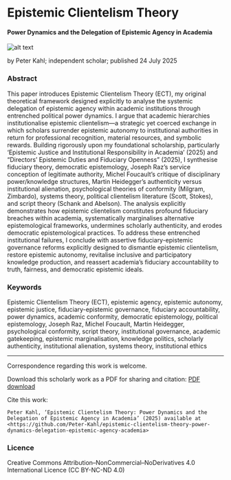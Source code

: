 # Epistemic Clientelism Theory

#### Power Dynamics and the Delegation of Epistemic Agency in Academia

![alt text](https://github.com/Peter-Kahl/epistemic-clientelism-theory-power-dynamics-delegation-epistemic-agency-academia/blob/main/higher_ed_power_dynamics.jpg?raw=true)

by Peter Kahl; independent scholar; published 24 July 2025

### Abstract

This paper introduces Epistemic Clientelism Theory (ECT), my original theoretical framework designed explicitly to analyse the systemic delegation of epistemic agency within academic institutions through entrenched political power dynamics. I argue that academic hierarchies institutionalise epistemic clientelism—a strategic yet coerced exchange in which scholars surrender epistemic autonomy to institutional authorities in return for professional recognition, material resources, and symbolic rewards. Building rigorously upon my foundational scholarship, particularly ‘Epistemic Justice and Institutional Responsibility in Academia’ (2025) and “Directors’ Epistemic Duties and Fiduciary Openness” (2025), I synthesise fiduciary theory, democratic epistemology, Joseph Raz’s service conception of legitimate authority, Michel Foucault’s critique of disciplinary power/knowledge structures, Martin Heidegger’s authenticity versus institutional alienation, psychological theories of conformity (Milgram, Zimbardo), systems theory, political clientelism literature (Scott, Stokes), and script theory (Schank and Abelson). The analysis explicitly demonstrates how epistemic clientelism constitutes profound fiduciary breaches within academia, systematically marginalises alternative epistemological frameworks, undermines scholarly authenticity, and erodes democratic epistemological practices. To address these entrenched institutional failures, I conclude with assertive fiduciary-epistemic governance reforms explicitly designed to dismantle epistemic clientelism, restore epistemic autonomy, revitalise inclusive and participatory knowledge production, and reassert academia’s fiduciary accountability to truth, fairness, and democratic epistemic ideals.

### Keywords

Epistemic Clientelism Theory (ECT), epistemic agency, epistemic autonomy, epistemic justice, fiduciary-epistemic governance, fiduciary accountability, power dynamics, academic conformity, democratic epistemology, political epistemology, Joseph Raz, Michel Foucault, Martin Heidegger, psychological conformity, script theory, institutional governance, academic gatekeeping, epistemic marginalisation, knowledge politics, scholarly authenticity, institutional alienation, systems theory, institutional ethics

---

Correspondence regarding this work is welcome.

Download this scholarly work as a PDF for sharing and citation: [PDF download](https://raw.githubusercontent.com/Peter-Kahl/epistemic-clientelism-theory-power-dynamics-delegation-epistemic-agency-academia/master/Kahl_P_Epistemic_Clientelism_Theory_24_July_2025.pdf)

Cite this work:

```
Peter Kahl, ‘Epistemic Clientelism Theory: Power Dynamics and the Delegation of Epistemic Agency in Academia’ (2025) available at <https://github.com/Peter-Kahl/epistemic-clientelism-theory-power-dynamics-delegation-epistemic-agency-academia>
```
### Licence
Creative Commons Attribution–NonCommercial–NoDerivatives 4.0 International Licence (CC BY-NC-ND 4.0)


